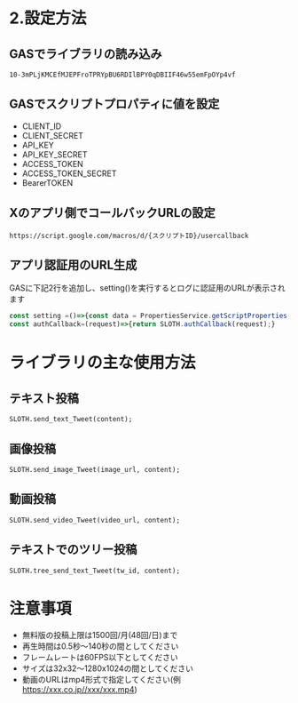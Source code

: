 # 2.設定方法
## GASでライブラリの読み込み

```
10-3mPLjKMCEfMJEPFroTPRYpBU6RDIlBPY0qDBIIF46w55emFpOYp4vf
```
## GASでスクリプトプロパティに値を設定

* CLIENT_ID
* CLIENT_SECRET
* API_KEY
* API_KEY_SECRET
* ACCESS_TOKEN
* ACCESS_TOKEN_SECRET
* BearerTOKEN

## Xのアプリ側でコールバックURLの設定
```
https://script.google.com/macros/d/{スクリプトID}/usercallback
```

## アプリ認証用のURL生成
GASに下記2行を追加し、setting()を実行するとログに認証用のURLが表示されます
```javascript
const setting =()=>{const data = PropertiesService.getScriptProperties().getProperties();SLOTH.setting(data);SLOTH.main();}
const authCallback=(request)=>{return SLOTH.authCallback(request);}
```



# ライブラリの主な使用方法
## テキスト投稿
```javascirpt
SLOTH.send_text_Tweet(content);
```
## 画像投稿
```javascirpt
SLOTH.send_image_Tweet(image_url, content);
```
## 動画投稿
```javascirpt
SLOTH.send_video_Tweet(video_url, content);
```
## テキストでのツリー投稿
```javascirpt
SLOTH.tree_send_text_Tweet(tw_id, content);
```

# 注意事項
* 無料版の投稿上限は1500回/月(48回/日)まで
* 再生時間は0.5秒～140秒の間としてください
* フレームレートは60FPS以下としてください
* サイズは32x32～1280x1024の間としてください
* 動画のURLはmp4形式で指定してください(例 https://xxx.co.jp//xxx/xxx.mp4)
